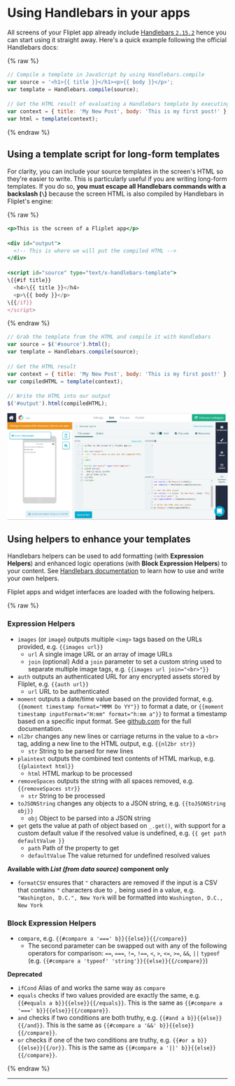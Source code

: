 # Using Handlebars in your apps

All screens of your Fliplet app already include [Handlebars `2.15.2`](https://handlebarsjs.com/) hence you can start using it straight away. Here's a quick example following the official Handlebars docs:

{% raw %}
```js
// Compile a template in JavaScript by using Handlebars.compile
var source = '<h1>{{ title }}</h1><p>{{ body }}</p>';
var template = Handlebars.compile(source);

// Get the HTML result of evaluating a Handlebars template by executing the template with a context.
var context = { title: 'My New Post', body: 'This is my first post!' };
var html = template(context);
```
{% endraw %}

## Using a template script for long-form templates

For clarity, you can include your source templates in the screen's HTML so they're easier to write. This is particularly useful if you are writing long-form templates. If you do so, **you must escape all Handlebars commands with a backslash (`\`)** because the screen HTML is also compiled by Handlebars in Fliplet's engine:

{% raw %}
```handlebars
<p>This is the screen of a Fliplet app</p>

<div id="output">
  <!-- This is where we will put the compiled HTML -->
</div>

<script id="source" type="text/x-handlebars-template">
\{{#if title}}
  <h4>\{{ title }}</h4>
  <p>\{{ body }}</p>
\{{/if}}
</script>
```
{% endraw %}

```js
// Grab the template from the HTML and compile it with Handlebars
var source = $('#source').html();
var template = Handlebars.compile(source);

// Get the HTML result
var context = { title: 'My New Post', body: 'This is my first post!' };
var compiledHTML = template(context);

// Write the HTML into our output
$('#output').html(compiledHTML);
```

<img src="../../assets/img/handlebars.png" />

## Using helpers to enhance your templates

Handlebars helpers can be used to add formatting (with **Expression Helpers**) and enhanced logic operations (with **Block Expression Helpers**) to your content. See [Handlebars documentation](https://handlebarsjs.com/) to learn how to use and write your own helpers.

Fliplet apps and widget interfaces are loaded with the following helpers.

{% raw %}

### Expression Helpers

- `images` (or `image`) outputs multiple `<img>` tags based on the URLs provided, e.g. `{{images url}}`
   - `url` A single image URL or an array of image URLs
   - `join` (optional) Add a `join` parameter to set a custom string used to separate multiple image tags, e.g. `{{images url join="<br>"}}`
- `auth` outputs an authenticated URL for any encrypted assets stored by Fliplet, e.g. `{{auth url}}`
   - `url` URL to be authenticated
- `moment` outputs a date/time value based on the provided format, e.g. `{{moment timestamp format="MMM Do YY"}}` to format a date, or `{{moment timestamp inputFormat="H:mm" format="h:mm a"}}` to format a timestamp based on a specific input format. See [github.com](https://github.com/Fliplet/handlebars-helper-moment/blob/master/README.md) for the full documentation.
- `nl2br` changes any new lines or carriage returns in the value to a `<br>` tag, adding a new line to the HTML output, e.g. `{{nl2br str}}`
   - `str` String to be parsed for new lines
- `plaintext` outputs the combined text contents of HTML markup, e.g. `{{plaintext html}}`
   - `html` HTML markup to be processed
- `removeSpaces` outputs the string with all spaces removed, e.g. `{{removeSpaces str}}`
   - `str` String to be processed
- `toJSONString` changes any objects to a JSON string, e.g. `{{toJSONString obj}}`
   - `obj` Object to be parsed into a JSON string
- `get` gets the value at path of object based on `_.get()`, with support for a custom default value if the resolved value is undefined, e.g. `{{ get path defaultValue }}`
  - `path` Path of the property to get
  - `defaultValue` The value returned for undefined resolved values

**Available with _List (from data source)_ component only**

- `formatCSV` ensures that `"` characters are removed if the input is a CSV that contains `"` characters due to `,` being used in a value, e.g. `"Washington, D.C.", New York` will be formatted into `Washington, D.C., New York`

### Block Expression Helpers

- `compare`, e.g. `{{#compare a '===' b}}{{else}}{{/compare}}`
   - The second parameter can be swapped out with any of the following operators for comparison: `==`, `===`, `!=`, `!==`, `<`, `>`, `<=`, `>=`, `&&`, `||` `typeof` (e.g. `{{#compare a 'typeof' 'string'}}{{else}}{{/compare}}`)

**Deprecated**

- `ifCond` Alias of and works the same way as `compare`
- `equals` checks if two values provided are exactly the same, e.g. `{{#equals a b}}{{else}}{{/equals}}`. This is the same as `{{#compare a '===' b}}{{else}}{{/compare}}`.
- `and` checks if two conditions are both truthy, e.g. `{{#and a b}}{{else}}{{/and}}`. This is the same as `{{#compare a '&&' b}}{{else}}{{/compare}}`.
- `or` checks if one of the two conditions are truthy, e.g. `{{#or a b}}{{else}}{{/or}}`. This is the same as `{{#compare a '||' b}}{{else}}{{/compare}}`.

{% endraw %}

---

